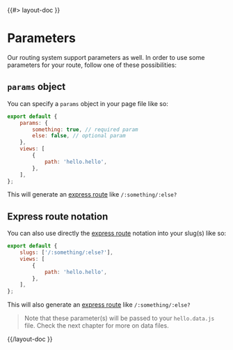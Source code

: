 <!--
/**
 * @name            Parameters
 * @namespace       doc.routing
 * @type            Markdown
 * @platform        md
 * @status          stable
 * @menu            Documentation / Routing           /doc/routing/parameters
 *
 * @since           2.0.0
 * @author    Olivier Bossel <olivier.bossel@gmail.com> (https://coffeekraken.io)
 */
-->

{{#> layout-doc }}

# Parameters

Our routing system support parameters as well. In order to use some parameters for your route, follow one of these possibilities:

## `params` object

You can specify a `params` object in your page file like so:

```js
export default {
    params: {
        something: true, // required param
        else: false, // optional param
    },
    views: [
        {
            path: 'hello.hello',
        },
    ],
};
```

This will generate an [express route](https://expressjs.com/en/guide/routing.html) like `/:something/:else?`

## Express route notation

You can also use directly the [express route](https://expressjs.com/en/guide/routing.html) notation into your slug(s) like so:

```js
export default {
    slugs: ['/:something/:else?'],
    views: [
        {
            path: 'hello.hello',
        },
    ],
};
```

This will also generate an [express route](https://expressjs.com/en/guide/routing.html) like `/:something/:else?`

> Note that these parameter(s) will be passed to your `hello.data.js` file. Check the next chapter for more on data files.

{{/layout-doc }}
